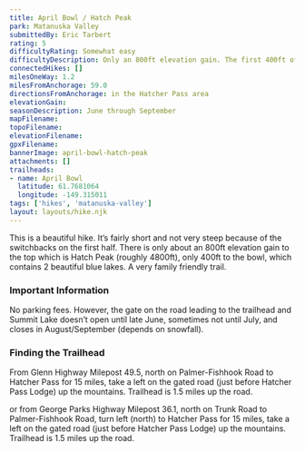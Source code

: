 ```yaml
---
title: April Bowl / Hatch Peak
park: Matanuska Valley
submittedBy: Eric Tarbert
rating: 5
difficultyRating: Somewhat easy
difficultyDescription: Only an 800ft elevation gain. The first 400ft of which is easily switch-backed.
connectedHikes: []
milesOneWay: 1.2
milesFromAnchorage: 59.0
directionsFromAnchorage: in the Hatcher Pass area
elevationGain: 
seasonDescription: June through September
mapFilename: 
topoFilename: 
elevationFilename: 
gpxFilename: 
bannerImage: april-bowl-hatch-peak
attachments: []
trailheads:
- name: April Bowl
  latitude: 61.7681064
  longitude: -149.315011
tags: ['hikes', 'matanuska-valley']
layout: layouts/hike.njk
---
```

This is a beautiful hike. It’s fairly short and not very steep because of the switchbacks on the first half. There is only about an 800ft elevation gain to the top which is Hatch Peak (roughly 4800ft), only 400ft to the bowl, which contains 2 beautiful blue lakes. A very family friendly trail.

### Important Information

No parking fees. However, the gate on the road leading to the trailhead and Summit Lake doesn’t open until late June, sometimes not until July, and closes in August/September (depends on snowfall).

### Finding the Trailhead

From Glenn Highway Milepost 49.5, north on Palmer-Fishhook Road to Hatcher Pass for 15 miles, take a left on the gated road (just before Hatcher Pass Lodge) up the mountains. Trailhead is 1.5 miles up the road.

or from George Parks Highway Milepost 36.1, north on Trunk Road to Palmer-Fishhook Road, turn left (north) to Hatcher Pass for 15 miles, take a left on the gated road (just before Hatcher Pass Lodge) up the mountains. Trailhead is 1.5 miles up the road.